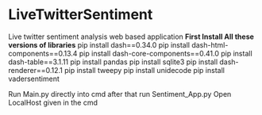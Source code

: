 # LiveTwitterSentiment
Live twitter sentiment analysis web based application 
 **First Install All these versions of libraries**
 pip install dash==0.34.0 
 pip install dash-html-components==0.13.4 
 pip install dash-core-components==0.41.0
 pip install dash-table==3.1.11
 pip install pandas
 pip install sqlite3
 pip install dash-renderer==0.12.1
 pip install tweepy
 pip install unidecode
 pip install vadersentiment
 
 Run Main.py directly into cmd 
 after that run Sentiment_App.py
 Open LocalHost given in the cmd 
 

